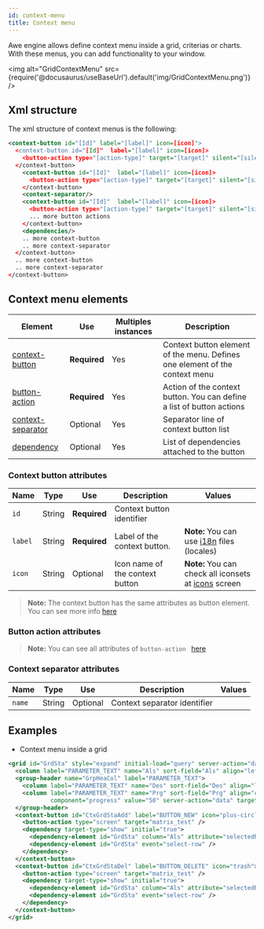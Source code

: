 ```yaml
---
id: context-menu
title: Context menu
---
```


Awe engine allows define context menu inside a grid, criterias or charts. With these menus, you can add functionality to your window.

<img alt="GridContextMenu" src={require('@docusaurus/useBaseUrl').default('img/GridContextMenu.png')} />

## Xml structure

The xml structure of context menus is the following:

```xml
<context-button id="[Id]" label="[label]" icon=[icon]">
  <context-button id="[Id]"  label="[label]" icon=[icon]>
    <button-action type="[action-type]" target="[target]" silent="[silent]" />
  </context-button>
    <context-button id="[Id]"  label="[label]" icon=[icon]>
      <button-action type="[action-type]" target="[target]" silent="[silent]" />
    </context-button>
    <context-separator/>
    <context-button id="[Id]"  label="[label]" icon=[icon]>
      <button-action type="[action-type]" target="[target]" silent="[silent]" />
      ... more button actions
    </context-button>
    <dependencies/>
    .. more context-button
    .. more context-separator
  </context-button>
  .. more context-button
  .. more context-separator
</context-button>
```

## Context menu elements

| Element                                            | Use          | Multiples instances | Description                                                                 |
|----------------------------------------------------|--------------|---------------------|-----------------------------------------------------------------------------|
| [context-button](#context-button-attributes)       | **Required** | Yes                 | Context button element of the menu. Defines one element of the context menu |
| [button-action](#button-action-attributes)         | **Required** | Yes                 | Action of the context button. You can define a list of button actions       |
| [context-separator](#context-separator-attributes) | Optional     | Yes                 | Separator line of context button list                                       |
| [dependency](dependencies.md)                      | Optional     | Yes                 | List of dependencies attached to the button                                 |

### Context button attributes

| Name    | Type   | Use          | Description                     | Values                                                                     |
|---------|--------|--------------|---------------------------------|----------------------------------------------------------------------------|
| `id`    | String | **Required** | Context button identifier       |                                                                            |
| `label` | String | **Required** | Label of the context button.    | **Note:** You can use [i18n](i18n-internationalization.md) files (locales) |
| `icon`  | String | Optional     | Icon name of the context button | **Note:** You can check all iconsets at [icons](icons.md) screen           |

> **Note:** The context button has the same attributes as button element. You can see more info [here](button.md#button-attributes)

### Button action attributes

> **Note:** You can see all attributes of `button-action ` [here](button.md#button-actions)

### Context separator attributes

| Name   | Type   | Use      | Description                  | Values |
|--------|--------|----------|------------------------------|--------|
| `name` | String | Optional | Context separator identifier |        |

## Examples

- Context menu inside a grid

```xml
<grid id="GrdSta" style="expand" initial-load="query" server-action="data" target-action="QryUniTst" max="30">
  <column label="PARAMETER_TEXT" name="Als" sort-field="Als" align="left" charlength="20" style="separator" />
  <group-header name="GrpHeaCol" label="PARAMETER_TEXT">
    <column label="PARAMETER_TEXT" name="Des" sort-field="Des" align="left" charlength="40" />
    <column label="PARAMETER_TEXT" name="Prg" sort-field="Prg" align="center" charlength="40" 
            component="progress" value="50" server-action="data" target-action="QryChkPrg" />
  </group-header>
  <context-button id="CtxGrdStaAdd" label="BUTTON_NEW" icon="plus-circle" >
    <button-action type="screen" target="matrix_test" />
    <dependency target-type="show" initial="true">
      <dependency-element id="GrdSta" column="Als" attribute="selectedRowValue" condition="!=" value="awemadora02" />
      <dependency-element id="GrdSta" event="select-row" />
    </dependency>
  </context-button>
  <context-button id="CtxGrdStaDel" label="BUTTON_DELETE" icon="trash">
    <button-action type="screen" target="matrix_test" />
    <dependency target-type="show" initial="true">
      <dependency-element id="GrdSta" column="Als" attribute="selectedRowValue" condition="==" value="awemadora02" />
      <dependency-element id="GrdSta" event="select-row" />
    </dependency>
  </context-button>
</grid>
```
